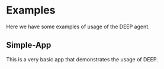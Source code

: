 # Examples

Here we have some examples of usage of the DEEP agent.

## Simple-App

This is a very basic app that demonstrates the usage of DEEP.
